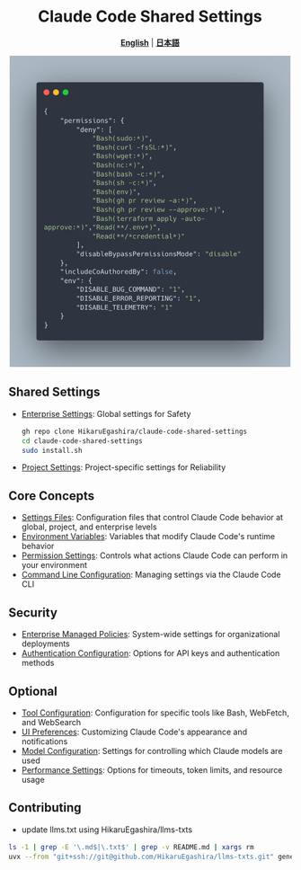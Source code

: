 <div align="center">

# Claude Code Shared Settings

**[English](README.md)** | **[日本語](ja/README.md)**

<img width="500" src="./header.png" alt="Parsentry Logo">


</div>

## Shared Settings
- [Enterprise Settings](./settings/managed-settings.json): Global settings for Safety
    ```bash
    gh repo clone HikaruEgashira/claude-code-shared-settings
    cd claude-code-shared-settings
    sudo install.sh
    ```
- [Project Settings](./settings/settings.json): Project-specific settings for Reliability

## Core Concepts
- [Settings Files](settings_files.md): Configuration files that control Claude Code behavior at global, project, and enterprise levels
- [Environment Variables](environment_variables.md): Variables that modify Claude Code's runtime behavior
- [Permission Settings](permission_settings.md): Controls what actions Claude Code can perform in your environment
- [Command Line Configuration](command_line_configuration.md): Managing settings via the Claude Code CLI

## Security
- [Enterprise Managed Policies](enterprise_managed_policies.md): System-wide settings for organizational deployments
- [Authentication Configuration](authentication_configuration.md): Options for API keys and authentication methods

## Optional
- [Tool Configuration](tool_configuration.md): Configuration for specific tools like Bash, WebFetch, and WebSearch
- [UI Preferences](ui_preferences.md): Customizing Claude Code's appearance and notifications
- [Model Configuration](model_configuration.md): Settings for controlling which Claude models are used
- [Performance Settings](performance_settings.md): Options for timeouts, token limits, and resource usage

## Contributing

- update llms.txt using HikaruEgashira/llms-txts
```bash
ls -1 | grep -E '\.md$|\.txt$' | grep -v README.md | xargs rm
uvx --from "git+ssh://git@github.com/HikaruEgashira/llms-txts.git" generate-llms-txt "claude code settings" --output-dir .
```

